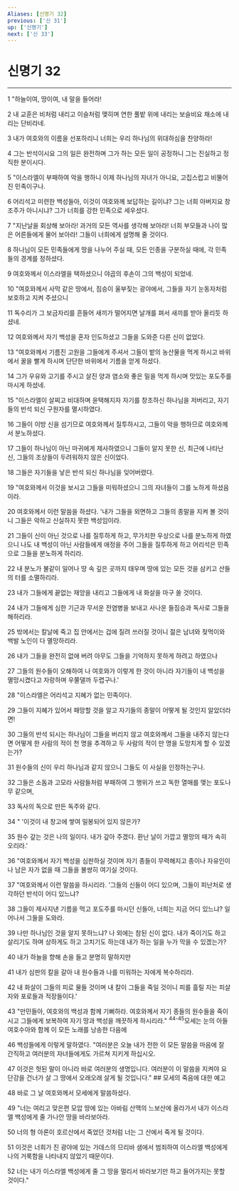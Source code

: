 ```yaml
---
Aliases: [신명기 32]
previous: ['신 31']
up: ['신명기']
next: ['신 33']
---
```

# 신명기 32

***


1 "하늘이여, 땅이여, 내 말을 들어라! 

2 내 교훈은 비처럼 내리고 이슬처럼 맺히며 연한 풀밭 위에 내리는 보슬비요 채소에 내리는 단비라네. 

3 내가 여호와의 이름을 선포하리니 너희는 우리 하나님의 위대하심을 찬양하라! 

4 그는 반석이시요 그의 일은 완전하며 그가 하는 모든 일이 공정하니 그는 진실하고 정직한 분이시다. 

5 "이스라엘이 부패하여 악을 행하니 이제 하나님의 자녀가 아니요, 고집스럽고 비뚤어진 민족이구나. 

6 어리석고 미련한 백성들아, 이것이 여호와께 보답하는 길이냐? 그는 너희 아버지요 창조주가 아니시냐? 그가 너희를 강한 민족으로 세우셨다. 

7 "지난날을 회상해 보아라! 과거의 모든 역사를 생각해 보아라! 너희 부모들과 나이 많은 어른들에게 물어 보아라! 그들이 너희에게 설명해 줄 것이다. 

8 하나님이 모든 민족들에게 땅을 나누어 주실 때, 모든 인종을 구분하실 때에, 각 민족들의 경계를 정하셨다. 

9 여호와께서 이스라엘을 택하셨으니 야곱의 후손이 그의 백성이 되었네. 

10 "여호와께서 사막 같은 땅에서, 짐승이 울부짖는 광야에서, 그들을 자기 눈동자처럼 보호하고 지켜 주셨으니 

11 독수리가 그 보금자리를 흔들어 새끼가 떨어지면 날개를 펴서 새끼를 받아 올리듯 하셨네. 

12 여호와께서 자기 백성을 혼자 인도하셨고 그들을 도와준 다른 신이 없었다. 

13 "여호와께서 기름진 고원을 그들에게 주셔서 그들이 밭의 농산물을 먹게 하시고 바위에서 꿀을 빨게 하시며 단단한 바위에서 기름을 얻게 하셨다. 

14 그가 우유와 고기를 주시고 살진 양과 염소와 좋은 밀을 먹게 하시며 맛있는 포도주를 마시게 하셨네. 

15 "이스라엘이 살찌고 비대하며 윤택해지자 자기를 창조하신 하나님을 저버리고, 자기들의 반석 되신 구원자를 멸시하였다. 

16 그들이 이방 신을 섬기므로 여호와께서 질투하시고, 그들이 악을 행하므로 여호와께서 분노하셨다. 

17 그들이 하나님이 아닌 마귀에게 제사하였으니 그들이 알지 못한 신, 최근에 나타난 신, 그들의 조상들이 두려워하지 않은 신이었다. 

18 그들은 자기들을 낳은 반석 되신 하나님을 잊어버렸다. 

19 "여호와께서 이것을 보시고 그들을 미워하셨으니 그의 자녀들이 그를 노하게 하셨음이라. 

20 여호와께서 이런 말씀을 하셨다. '내가 그들을 외면하고 그들의 종말을 지켜 볼 것이니 그들은 악하고 신실하지 못한 백성임이라. 

21 그들이 신이 아닌 것으로 나를 질투하게 하고, 무가치한 우상으로 나를 분노하게 하였으니 나도 내 백성이 아닌 사람들에게 애정을 주어 그들을 질투하게 하고 어리석은 민족으로 그들을 분노하게 하리라. 

22 내 분노가 불같이 일어나 땅 속 깊은 곳까지 태우며 땅에 있는 모든 것을 삼키고 산들의 터를 소멸하리라. 

23 내가 그들에게 끝없는 재앙을 내리고 그들에게 내 화살을 마구 쏠 것이다. 

24 내가 그들에게 심한 기근과 무서운 전염병을 보내고 사나운 들짐승과 독사로 그들을 해하리라. 

25 밖에서는 칼날에 죽고 집 안에서는 겁에 질려 쓰러질 것이니 젊은 남녀와 젖먹이와 백발 노인이 다 멸망하리라. 

26 내가 그들을 완전히 없애 버려 아무도 그들을 기억하지 못하게 하려고 하였으나 

27 그들의 원수들이 오해하여 나 여호와가 이렇게 한 것이 아니라 자기들이 내 백성을 멸망시켰다고 자랑하며 우쭐댈까 두렵구나.' 

28 "이스라엘은 어리석고 지혜가 없는 민족이다. 

29 그들이 지혜가 있어서 패망할 것을 알고 자기들의 종말이 어떻게 될 것인지 알았더라면! 

30 그들의 반석 되시는 하나님이 그들을 버리지 않고 여호와께서 그들을 내주지 않는다면 어떻게 한 사람의 적이 천 명을 추격하고 두 사람의 적이 만 명을 도망치게 할 수 있겠는가? 

31 원수들의 신이 우리 하나님과 같지 않으니 그들도 이 사실을 인정하는구나. 

32 그들은 소돔과 고모라 사람들처럼 부패하여 그 행위가 쓰고 독한 열매를 맺는 포도나무 같으며, 

33 독사의 독으로 만든 독주와 같다. 

34 " '이것이 내 창고에 쌓여 밀봉되어 있지 않은가? 

35 원수 갚는 것은 나의 일이다. 내가 갚아 주겠다. 환난 날이 가깝고 멸망의 때가 속히 오리라.' 

36 "여호와께서 자기 백성을 심판하실 것이며 자기 종들이 무력해지고 종이나 자유인이나 남은 자가 없을 때 그들을 불쌍히 여기실 것이다. 

37 "여호와께서 이런 말씀을 하시리라. '그들의 신들이 어디 있으며, 그들이 피난처로 생각하던 반석이 어디 있느냐? 

38 그들이 제사지낸 기름을 먹고 포도주를 마시던 신들아, 너희는 지금 어디 있느냐? 일어나서 그들을 도와라. 

39 나만 하나님인 것을 알지 못하느냐? 나 외에는 참된 신이 없다. 내가 죽이기도 하고 살리기도 하며 상하게도 하고 고치기도 하는데 내가 하는 일을 누가 막을 수 있겠는가? 

40 내가 하늘을 향해 손을 들고 분명히 말하지만 

41 내가 심판의 칼을 갈아 내 원수들과 나를 미워하는 자에게 복수하리라. 

42 내 화살이 그들의 피로 물들 것이며 내 칼이 그들을 죽일 것이니 피를 흘릴 자는 피살자와 포로들과 적장들이다.' 

43 "만민들아, 여호와의 백성과 함께 기뻐하라. 여호와께서 자기 종들의 원수들을 죽이시고 그들에게 보복하여 자기 땅과 백성을 깨끗하게 하시리라." <sup class="versenum">44-45</sup>모세는 눈의 아들 여호수아와 함께 이 모든 노래를 낭송한 다음에 

46 백성들에게 이렇게 말하였다. "여러분은 오늘 내가 전한 이 모든 말씀을 마음에 잘 간직하고 여러분의 자녀들에게도 가르쳐 지키게 하십시오. 

47 이것은 헛된 말이 아니라 바로 여러분의 생명입니다. 여러분이 이 말씀을 지켜야 요단강을 건너가 살 그 땅에서 오래오래 살게 될 것입니다." ## 모세의 죽음에 대한 예고 

48 바로 그 날 여호와께서 모세에게 말씀하셨다. 

49 "너는 여리고 맞은편 모압 땅에 있는 아바림 산맥의 느보산에 올라가서 내가 이스라엘 백성에게 줄 가나안 땅을 바라보아라. 

50 너의 형 아론이 호르산에서 죽었던 것처럼 너는 그 산에서 죽게 될 것이다. 

51 이것은 너희가 진 광야에 있는 가데스의 므리바 샘에서 범죄하여 이스라엘 백성에게 나의 거룩함을 나타내지 않았기 때문이다. 

52 너는 내가 이스라엘 백성에게 줄 그 땅을 멀리서 바라보기만 하고 들어가지는 못할 것이다."
